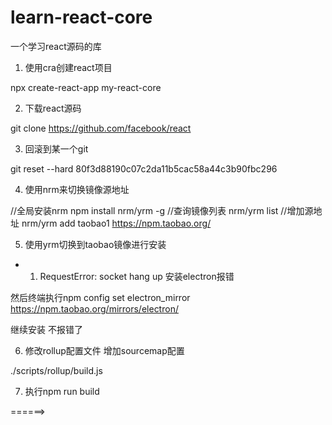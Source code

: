# learn-react-core
一个学习react源码的库

1. 使用cra创建react项目

npx create-react-app my-react-core

2. 下载react源码

git clone https://github.com/facebook/react

3. 回滚到某一个git

git reset --hard 80f3d88190c07c2da11b5cac58a44c3b90fbc296

4. 使用nrm来切换镜像源地址

//全局安装nrm
npm install nrm/yrm -g
//查询镜像列表
nrm/yrm list
//增加源地址
nrm/yrm add taobao1 ​https://npm.taobao.org/

5. 使用yrm切换到taobao镜像进行安装

- 1. RequestError: socket hang up 安装electron报错

然后终端执行npm config set electron_mirror https://npm.taobao.org/mirrors/electron/

继续安装 不报错了

6. 修改rollup配置文件 增加sourcemap配置

./scripts/rollup/build.js 

7. 执行npm run build

======>
